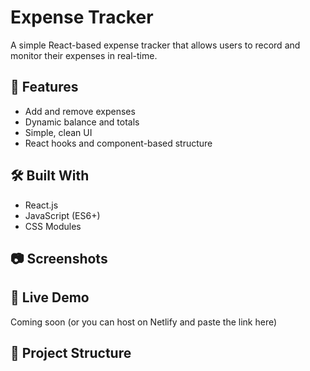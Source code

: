 # Expense Tracker

A simple React-based expense tracker that allows users to record and monitor their expenses in real-time.

## 🚀 Features

- Add and remove expenses
- Dynamic balance and totals
- Simple, clean UI
- React hooks and component-based structure

## 🛠️ Built With

- React.js
- JavaScript (ES6+)
- CSS Modules

## 📷 Screenshots


## 🔗 Live Demo

Coming soon (or you can host on Netlify and paste the link here)

## 📁 Project Structure

